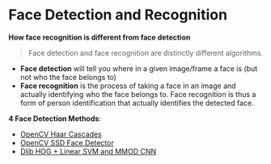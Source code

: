 # **Face Detection and Recognition**

**How face recognition is different from face detection**

> Face detection and face recognition are distinctly different algorithms. 
- **Face detection** will tell you where in a given image/frame a face is (but not who the face belongs to) 
- **Face recognition** is the process of taking a face in an image and actually identifying who the face belongs to. Face recognition is thus a form of person identification that actually identifies the detected face.

**4 Face Detection Methods**:
- [OpenCV Haar Cascades](https://github.com/shejz/face-detection-recognition/tree/main/Face%20Detection%20with%20Haar%20Cascades)
- [OpenCV SSD Face Detector](https://github.com/shejz/face-detection-recognition/tree/main/SSD%20Face%20Detector)
- [Dlib HOG + Linear SVM and MMOD CNN](https://github.com/shejz/face-detection-recognition/tree/main/Face%20Detection%20with%20Dlib)
